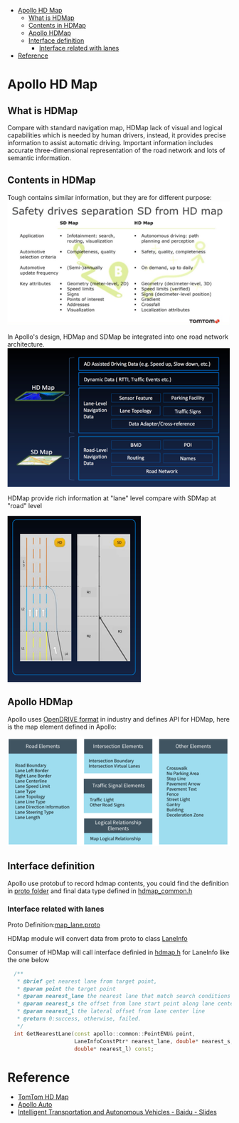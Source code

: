 - [Apollo HD Map](#apollo-hd-map)
  - [What is HDMap](#what-is-hdmap)
  - [Contents in HDMap](#contents-in-hdmap)
  - [Apollo HDMap](#apollo-hdmap)
  - [Interface definition](#interface-definition)
    - [Interface related with lanes](#interface-related-with-lanes)
- [Reference](#reference)

# Apollo HD Map

## What is HDMap

Compare with standard navigation map, HDMap lack of visual and logical capabilities which is needed by human drivers, instead, it provides precise information to assist automatic driving.  Important information includes accurate three-dimensional representation of the road network and lots of semantic information.

## Contents in HDMap
Tough contains similar information, but they are for different purpose:  
<img src="../resource/pictures/tomtom_sdmap_hdmap.png" alt="tomtom_sdmap_hdmap" width="500"/>
<br/>

In Apollo's design, HDMap and SDMap be integrated into one road network architecture.<br/>
<img src="../resource/pictures/apollo_hdmap_sdmap_contents.png" alt="apollo_hdmap_sdmap_contents" width="500"/>

HDMap provide rich information at "lane" level compare with SDMap at "road" level<br/>

<img src="../resource/pictures/apollo_hdmap_sdmap_diff.png" alt="apollo_hdmap_sdmap_diff" width="300"/>

## Apollo HDMap

Apollo uses [OpenDRIVE format](http://www.opendrive.org) in industry and defines API for HDMap, here is the map element defined in Apollo:

<img src="../resource/pictures/apollo_hdmap_elements.png" alt="apollo_hdmap_elements" width="500"/>

## Interface definition

Apollo use protobuf to record hdmap contents, you could find the definition in [proto folder](https://github.com/ApolloAuto/apollo/tree/master/modules/map/proto) and final data type defined in [hdmap_common.h](https://github.com/ApolloAuto/apollo/blob/master/modules/map/hdmap/hdmap_common.h)

### Interface related with lanes
Proto Definition:[map_lane.proto](https://github.com/ApolloAuto/apollo/blob/master/modules/map/proto/map_lane.proto) <br/>

HDMap module will convert data from proto to class [LaneInfo](https://github.com/ApolloAuto/apollo/blob/a0eadc58cb8cfb4266cb830e59aaa85614daef5d/modules/map/hdmap/hdmap_common.h#L138)<br/>

Consumer of HDMap will call interface definied in [hdmap.h](https://github.com/ApolloAuto/apollo/blob/a0eadc58cb8cfb4266cb830e59aaa85614daef5d/modules/map/hdmap/hdmap.h#L191) for LaneInfo like the one below <br/>
```C++
  /**
   * @brief get nearest lane from target point,
   * @param point the target point
   * @param nearest_lane the nearest lane that match search conditions
   * @param nearest_s the offset from lane start point along lane center line
   * @param nearest_l the lateral offset from lane center line
   * @return 0:success, otherwise, failed.
   */
  int GetNearestLane(const apollo::common::PointENU& point,
                     LaneInfoConstPtr* nearest_lane, double* nearest_s,
                     double* nearest_l) const;
```





# Reference
- [TomTom HD Map](https://www.tomtom.com/automotive/automotive-solutions/automated-driving/hd-map-roaddna/)
- [Apollo Auto](https://github.com/ApolloAuto)
- [Intelligent Transportation and Autonomous Vehicles - Baidu - Slides](http://ggim.un.org/unwgic/presentations/2.2_Ma_Changjie.pdf)


